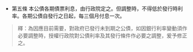 * 第五條 本公債各期債票利息，由行政院定之。但調整時，不得低於發行時利率。各期公債自發行之日起，每三個月付息一次。

> 釋：為因應目前需要，對政府已發行未到期之公債，如因銀行利率變動須作必要調整時，授權行政院對公債利率及其發行條件作必要之調整，爰予修正之。

